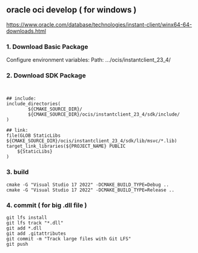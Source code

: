 
## oracle oci develop ( for windows )

https://www.oracle.com/database/technologies/instant-client/winx64-64-downloads.html



### 1. Download Basic Package

Configure environment variables:
Path: .../ocis/instantclient_23_4/



### 2. Download SDK Package
```


## include:
include_directories(
        ${CMAKE_SOURCE_DIR}/
        ${CMAKE_SOURCE_DIR}/ocis/instantclient_23_4/sdk/include/
)

## link:
file(GLOB StaticLibs ${CMAKE_SOURCE_DIR}/ocis/instantclient_23_4/sdk/lib/msvc/*.lib)
target_link_libraries(${PROJECT_NAME} PUBLIC
    ${StaticLibs}
)

```


### 3. build
```
cmake -G "Visual Studio 17 2022" -DCMAKE_BUILD_TYPE=Debug ..
cmake -G "Visual Studio 17 2022" -DCMAKE_BUILD_TYPE=Release ..
```

### 4. commit ( for big .dll file )

```
git lfs install
git lfs track "*.dll"
git add *.dll
git add .gitattributes
git commit -m "Track large files with Git LFS"
git push
```

